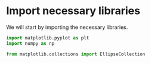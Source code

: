 # Import necessary libraries

We will start by importing the necessary libraries.

```python
import matplotlib.pyplot as plt
import numpy as np

from matplotlib.collections import EllipseCollection
```
